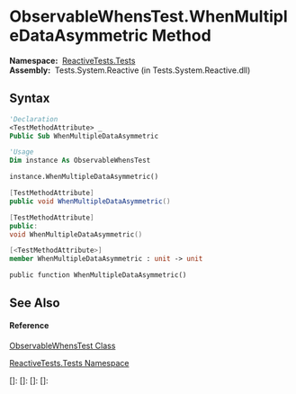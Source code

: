 # ObservableWhensTest.WhenMultipleDataAsymmetric Method

**Namespace:**  [ReactiveTests.Tests](ReactiveTests.Tests\ReactiveTests.Tests.md)  
**Assembly:**  Tests.System.Reactive (in Tests.System.Reactive.dll)

## Syntax

```vb
'Declaration
<TestMethodAttribute> _
Public Sub WhenMultipleDataAsymmetric
```

```vb
'Usage
Dim instance As ObservableWhensTest

instance.WhenMultipleDataAsymmetric()
```

```csharp
[TestMethodAttribute]
public void WhenMultipleDataAsymmetric()
```

```c++
[TestMethodAttribute]
public:
void WhenMultipleDataAsymmetric()
```

```fsharp
[<TestMethodAttribute>]
member WhenMultipleDataAsymmetric : unit -> unit 
```

```jscript
public function WhenMultipleDataAsymmetric()
```

## See Also

#### Reference

[ObservableWhensTest Class](ObservableWhensTest\ObservableWhensTest.md)

[ReactiveTests.Tests Namespace](ReactiveTests.Tests\ReactiveTests.Tests.md)

[]: 
[]: 
[]: 
[]: 